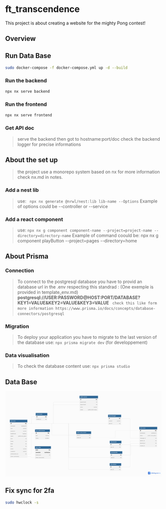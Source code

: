 # ft_transcendence

This project is about creating a website for the mighty Pong contest! 

## Overview

## Run Data Base

```bash
sudo docker-compose -f docker-compose.yml up -d --build
```

### Run the backend

```bash
npx nx serve backend
```

### Run the frontend

```bash
npx nx serve frontend
```
### Get API doc

> serve the backend then got to hostname:port/doc check the backend
> logger for precise informations

## About the set up

> the project use a monorepo system based on nx for more information check nx.md in notes.

### Add a nest lib

> use: ` npx nx generate @nrwl/nest:lib lib-name --Options`
> Example of options could be --controller or --service

### Add a react component

> use: `npx nx g component component-name --project=project-name --directory=directory-name`
> Example of command coould be: npx nx g component playButton --project=pages --directory=home

## About Prisma

### Connection

> To connect to the postgresql database you have to provid an database url in the .env
> respecting this standrad : (One exemple is provided in template_env.md)
> **postgresql://USER:PASSWORD@HOST:PORT/DATABASE?KEY1=VALUE&KEY2=VALUE&KEY3=VALUE**
` check this like form more information https://www.prisma.io/docs/concepts/database-connectors/postgresql`

### Migration

> To deploy your application you have to migrate to the last version of the database
> use: `npx prisma migrate dev` (for developpement)

### Data visualisation

> To check the database content
> use: `npx prisma studio`

## Data Base

![database image](./assets/notes.assets/project.visualisation.assets/database.png)

## Fix sync for 2fa

```bash
sudo hwclock -s
```
